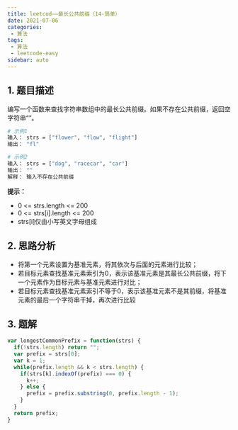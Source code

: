 ```yaml
---
title: leetcod——最长公共前缀（14-简单）
date: 2021-07-06
categories:
 - 算法
tags:
 - 算法
 - leetcode-easy
sidebar: auto
--- 
```


## 1. 题目描述
编写一个函数来查找字符串数组中的最长公共前缀。如果不存在公共前缀，返回空字符串“”。  

```bash
# 示例1
输入： strs = ["flower", "flow", "flight"]
输出： "fl"

# 示例2
输入： strs = ["dog", "racecar", "car"]
输出： ""
解释： 输入不存在公共前缀
```

**提示：**  
- 0 <= strs.length <= 200
- 0 <= strs[i].length <= 200
- strs[i]仅由小写英文字母组成

## 2. 思路分析
- 将第一个元素设置为基准元素，将其依次与后面的元素进行比较；
- 若目标元素查找基准元素索引为0，表示该基准元素是其最长公共前缀，将下一个元素作为目标元素与基准元素进行对比；
- 若目标元素查找基准元素索引不等于0，表示该基准元素不是其前缀，将基准元素的最后一个字符串干掉，再次进行比较

## 3. 题解
```js
var longestCommonPrefix = function(strs) {
  if(!strs.length) return "";
  var prefix = strs[0];
  var k = 1;
  while(prefix.length && k < strs.length) {
    if(strs[k].indexOf(prefix) === 0) {
      k++;
    } else {
      prefix = prefix.substring(0, prefix.length - 1);
    }
  }
  return prefix;
}
```